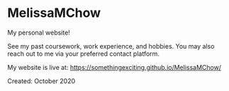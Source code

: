 # MelissaMChow
My personal website!

See my past coursework, work experience, and hobbies. You may also reach out to me via your preferred contact platform.

My website is live at: https://somethingexciting.github.io/MelissaMChow/

Created: October 2020
